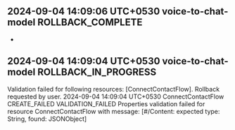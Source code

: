 2024-09-04 14:09:06 UTC+0530
voice-to-chat-model
ROLLBACK_COMPLETE
-
-
2024-09-04 14:09:04 UTC+0530
voice-to-chat-model
ROLLBACK_IN_PROGRESS
-
Validation failed for following resources: [ConnectContactFlow]. Rollback requested by user.
2024-09-04 14:09:04 UTC+0530
ConnectContactFlow
CREATE_FAILED
VALIDATION_FAILED
Properties validation failed for resource ConnectContactFlow with message: [#/Content: expected type: String, found: JSONObject]
